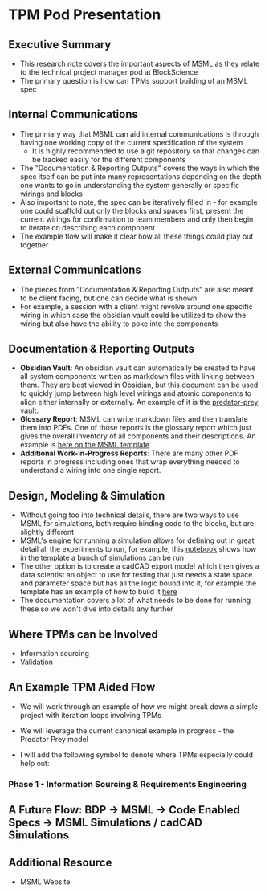 # TPM Pod Presentation

## Executive Summary

- This research note covers the important aspects of MSML as they relate to the technical project manager pod at BlockScience
- The primary question is how can TPMs support building of an MSML spec

## Internal Communications

- The primary way that MSML can aid internal communications is through having one working copy of the current specification of the system
    - It is highly recommended to use a git repository so that changes can be tracked easily for the different components
- The "Documentation & Reporting Outputs" covers the ways in which the spec itself can be put into many representations depending on the depth one wants to go in understanding the system generally or specific wirings and blocks
- Also important to note, the spec can be iteratively filled in - for example one could scaffold out only the blocks and spaces first, present the current wirings for confirmation to team members and only then begin to iterate on describing each component
- The example flow will make it clear how all these things could play out together

## External Communications

- The pieces from "Documentation & Reporting Outputs" are also meant to be client facing, but one can decide what is shown
- For example, a session with a client might revolve around one specific wiring in which case the obsidian vault could be utilized to show the wiring but also have the ability to poke into the components

## Documentation & Reporting Outputs

- **Obsidian Vault**: An obsidian vault can automatically be created to have all system components written as markdown files with linking between them. They are best viewed in Obsidian, but this document can be used to quickly jump between high level wirings and atomic components to align either internally or externally. An example of it is the [predator-prey vault](https://github.com/BlockScience/Predator-Prey-MSML/tree/main/reports/obsidian).
- **Glossary Report**: MSML can write markdown files and then translate them into PDFs. One of those reports is the glossary report which just gives the overall inventory of all components and their descriptions. An example is [here on the MSML template](https://github.com/BlockScience/MSML-Template/blob/main/reports/Glossary.pdf).
- **Additional Work-in-Progress Reports**: There are many other PDF reports in progress including ones that wrap everything needed to understand a wiring into one single report.

## Design, Modeling & Simulation

- Without going too into technical details, there are two ways to use MSML for simulations, both require binding code to the blocks, but are slightly different
- MSML's engine for running a simulation allows for defining out in great detail all the experiments to run, for example, this [notebook](https://github.com/BlockScience/MSML-Template/blob/main/notebooks/Experiment%20Simulations.ipynb) shows how in the template a bunch of simulations can be run
- The other option is to create a cadCAD export model which then gives a data scientist an object to use for testing that just needs a state space and parameter space but has all the logic bound into it, for example the template has an example of how to build it [here](https://github.com/BlockScience/MSML-Template/blob/main/notebooks/Build%20cadCAD.ipynb)
- The documentation covers a lot of what needs to be done for running these so we won't dive into details any further

## Where TPMs can be Involved

- Information sourcing
- Validation

## An Example TPM Aided Flow

- We will work through an example of how we might break down a simple project with iteration loops involving TPMs
- We will leverage the current canonical example in progress - the Predator Prey model

- I will add the following symbol to denote where TPMs especially could help out: 

### Phase 1 - Information Sourcing & Requirements Engineering


## A Future Flow: BDP -> MSML -> Code Enabled Specs -> MSML Simulations / cadCAD Simulations


## Additional Resource

- MSML Website